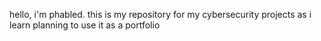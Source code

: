 hello, i'm phabled. 
this is my repository for my cybersecurity projects as i learn
planning to use it as a portfolio
<!---
phabled/phabled is a ✨ special ✨ repository because its `README.md` (this file) appears on your GitHub profile.
You can click the Preview link to take a look at your changes.
--->
